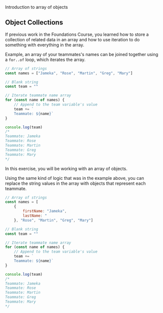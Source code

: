 Introduction to array of objects

## Object Collections

If previous work in the Foundations Course, you learned how to store a collection of related data in an array and how to use iteration to do something with everything in the array.

Example, an array of your teammates's names can be joined together using a `for..of` loop, which iterates the array.

```js
// Array of strings
const names = ["Jameka", "Rose", "Martin", "Greg", "Mary"]

// Blank string
const team = ""

// Iterate teammate name array
for (const name of names) {
	// Append to the team variable's value
	team += `
	Teammate: ${name}`
}

console.log(team)
/* 
Teammate: Jameka
Teammate: Rose
Teammate: Martin
Teammate: Greg
Teammate: Mary
*/
```

In this exercise, you will be working with an array of objects. 

Using the same kind of logic that was in the example above, you can replace the string values in the array with objects that represent each teammate.

```js
// Array of strings
const names = [
	{
		firstName: "Jameka",
		lastName: "
	}, "Rose", "Martin", "Greg", "Mary"]

// Blank string
const team = ""

// Iterate teammate name array
for (const name of names) {
	// Append to the team variable's value
	team += `
	Teammate: ${name}`
}

console.log(team)
/* 
Teammate: Jameka
Teammate: Rose
Teammate: Martin
Teammate: Greg
Teammate: Mary
*/
```

<!--stackedit_data:
eyJoaXN0b3J5IjpbLTE4NDQ1MTU2MjMsNzMwOTk4MTE2XX0=
-->